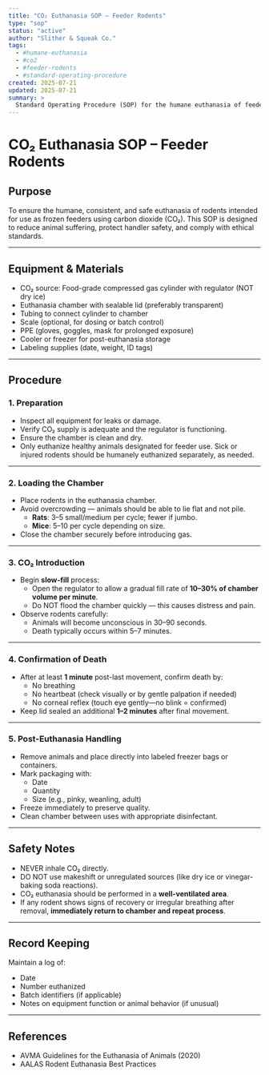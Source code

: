 ```yaml
---
title: "CO₂ Euthanasia SOP – Feeder Rodents"
type: "sop"
status: "active"
author: "Slither & Squeak Co."
tags:
  - #humane-euthanasia
  - #co2
  - #feeder-rodents
  - #standard-operating-procedure
created: 2025-07-21
updated: 2025-07-21
summary: >
  Standard Operating Procedure (SOP) for the humane euthanasia of feeder rodents using carbon dioxide (CO₂) in alignment with AVMA guidelines and best practices for small-scale breeding operations.
---
```


# CO₂ Euthanasia SOP – Feeder Rodents

## Purpose
To ensure the humane, consistent, and safe euthanasia of rodents intended for use as frozen feeders using carbon dioxide (CO₂). This SOP is designed to reduce animal suffering, protect handler safety, and comply with ethical standards.

---

## Equipment & Materials
- CO₂ source: Food-grade compressed gas cylinder with regulator (NOT dry ice)
- Euthanasia chamber with sealable lid (preferably transparent)
- Tubing to connect cylinder to chamber
- Scale (optional, for dosing or batch control)
- PPE (gloves, goggles, mask for prolonged exposure)
- Cooler or freezer for post-euthanasia storage
- Labeling supplies (date, weight, ID tags)

---

## Procedure

### 1. **Preparation**
- Inspect all equipment for leaks or damage.
- Verify CO₂ supply is adequate and the regulator is functioning.
- Ensure the chamber is clean and dry.
- Only euthanize healthy animals designated for feeder use. Sick or injured rodents should be humanely euthanized separately, as needed.

---

### 2. **Loading the Chamber**
- Place rodents in the euthanasia chamber.
- Avoid overcrowding — animals should be able to lie flat and not pile.
  - **Rats**: 3–5 small/medium per cycle; fewer if jumbo.
  - **Mice**: 5–10 per cycle depending on size.
- Close the chamber securely before introducing gas.

---

### 3. **CO₂ Introduction**
- Begin **slow-fill** process:
  - Open the regulator to allow a gradual fill rate of **10–30% of chamber volume per minute**.
  - Do NOT flood the chamber quickly — this causes distress and pain.
- Observe rodents carefully:
  - Animals will become unconscious in 30–90 seconds.
  - Death typically occurs within 5–7 minutes.

---

### 4. **Confirmation of Death**
- After at least **1 minute** post-last movement, confirm death by:
  - No breathing
  - No heartbeat (check visually or by gentle palpation if needed)
  - No corneal reflex (touch eye gently—no blink = confirmed)
- Keep lid sealed an additional **1–2 minutes** after final movement.

---

### 5. **Post-Euthanasia Handling**
- Remove animals and place directly into labeled freezer bags or containers.
- Mark packaging with:
  - Date
  - Quantity
  - Size (e.g., pinky, weanling, adult)
- Freeze immediately to preserve quality.
- Clean chamber between uses with appropriate disinfectant.

---

## Safety Notes
- NEVER inhale CO₂ directly.
- DO NOT use makeshift or unregulated sources (like dry ice or vinegar-baking soda reactions).
- CO₂ euthanasia should be performed in a **well-ventilated area**.
- If any rodent shows signs of recovery or irregular breathing after removal, **immediately return to chamber and repeat process**.

---

## Record Keeping
Maintain a log of:
- Date
- Number euthanized
- Batch identifiers (if applicable)
- Notes on equipment function or animal behavior (if unusual)

---

## References
- AVMA Guidelines for the Euthanasia of Animals (2020)
- AALAS Rodent Euthanasia Best Practices